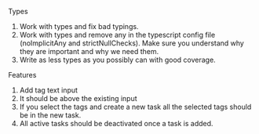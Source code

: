 Types 
1) Work with types and fix bad typings. 
2) Work with types and remove any in the typescript config file (noImplicitAny and strictNullChecks). Make sure you understand why they are important and why we need them.
3) Write as less types as you possibly can with good coverage.

Features

1) Add tag text input 
2) It should be above the existing input
3) If you select the tags and create a new task all the selected tags should be in the new task. 
4) All active tasks should be deactivated once a task is added. 


